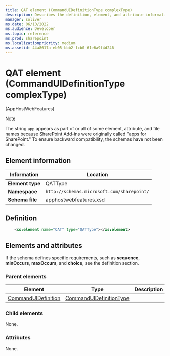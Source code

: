 ```yaml
---
title: QAT element (CommandUIDefinitionType complexType)
description: Describes the definition, element, and attribute information for the QAT element (CommandUIDefinitionType complexType).
manager: soliver
ms.date: 06/10/2022
ms.audience: Developer
ms.topic: reference
ms.prod: sharepoint
ms.localizationpriority: medium
ms.assetid: 44a8617a-eb05-bbb2-fcb0-61e6a9f4d246
---
```


# QAT element (CommandUIDefinitionType complexType) 

(AppHostWebFeatures)

> [!NOTE] 
> The string `app` appears as part of or all of some element, attribute, and file names because SharePoint Add-ins were originally called "apps for SharePoint." To ensure backward compatibility, the schemas have not been changed. 

## Element information

|Information|Location|
|---|---|
| **Element type**  | QATType |
| **Namespace**  | `http://schemas.microsoft.com/sharepoint/` |
| **Schema file**  | apphostwebfeatures.xsd |

## Definition

```XML
    <xs:element name="QAT" type="QATType"></xs:element>
```

## Elements and attributes

If the schema defines specific requirements, such as **sequence**, **minOccurs**, **maxOccurs**, and **choice**, see the definition section.


### Parent elements

|Element|Type|Description|
|-------|----|-----------|
|[CommandUIDefinition](commanduidefinition-element-commanduidefinitionstype-complextypeapphostwebfeatur.md)|[CommandUIDefinitionType](commanduidefinitiontype-complextype-apphostwebfeatures.md)||

### Child elements

None.

### Attributes

None.









